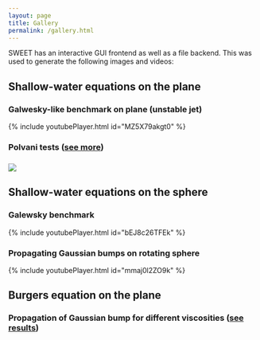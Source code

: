 ```yaml
---
layout: page
title: Gallery
permalink: /gallery.html
---
```



SWEET has an interactive GUI frontend as well as a file backend. This was used to generate the following images and videos:


<h2>Shallow-water equations on the plane</h2>

<h3>Galwesky-like benchmark on plane (unstable jet)</h3>
  {% include youtubePlayer.html id="MZ5X79akgt0" %}

<h3>Polvani tests (<a href="gallery/polvani.html">see more</a>)<h3>
  <img src="data/gallery/polvani/script_swe_plane_polvani_A_PR0.01_PF0.04.png" />



<h2>Shallow-water equations on the sphere</h2>

<h3>Galewsky benchmark</h3>
  {% include youtubePlayer.html id="bEJ8c26TFEk" %}

<h3>Propagating Gaussian bumps on rotating sphere</h3>
  {% include youtubePlayer.html id="mmaj0l2ZO9k" %}


<h2>Burgers equation on the plane</h2>

<h3>Propagation of Gaussian bump for different viscosities (<a href="gallery/burgers_gauss.md">see results</a>)</h3>
